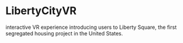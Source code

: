 # LibertyCityVR
interactive VR experience introducing users to Liberty Square, the first segregated housing project in the United States.

